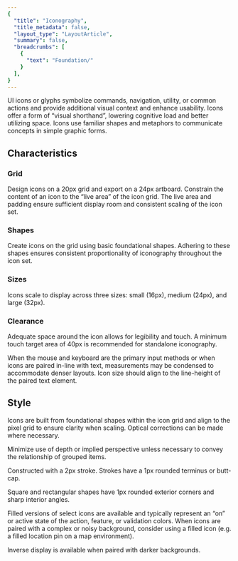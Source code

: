 ```yaml
---
{
  "title": "Iconography",
  "title_metadata": false,
  "layout_type": "LayoutArticle",
  "summary": false,
  "breadcrumbs": [
    {
      "text": "Foundation/"
    }
  ],
}
---
```

<cdr-doc-table-of-contents-shell>

UI icons or glyphs symbolize commands, navigation, utility, or common actions and provide additional visual context and enhance usability. Icons offer a form of “visual shorthand”, lowering cognitive load and better utilizing space. Icons use familiar shapes and metaphors to communicate concepts in simple graphic forms.


## Characteristics

### Grid

<cdr-img class="cdr-doc-article-img" :src="$withBase(`/iconography/grid.png`)"/>

Design icons on a 20px grid and export on a 24px artboard. Constrain the content of an icon  to the “live area” of the icon grid. The live area and padding ensure sufficient display room and consistent scaling of the icon set.

### Shapes

<cdr-img class="cdr-doc-article-img" :src="$withBase(`/iconography/shapes.png`)"/>

Create icons  on the grid using basic foundational shapes. Adhering to these shapes ensures consistent proportionality of iconography throughout the icon set.


### Sizes

Icons scale to display across three sizes: small (16px), medium (24px), and large (32px).

### Clearance

Adequate space around the icon allows for legibility and touch. A minimum touch target area of 40px is recommended for standalone iconography.

<cdr-img class="cdr-doc-article-img" :src="$withBase(`/iconography/clearance.png`)"/>

When the mouse and keyboard are the primary input methods or when icons are paired in-line with text, measurements may be condensed to accommodate denser layouts. Icon size should align to the line-height of the paired text element.

<cdr-img class="cdr-doc-article-img" :src="$withBase(`/iconography/clearance2.png`)"/>

## Style
Icons are built from foundational shapes within the icon grid and align to the pixel grid to ensure clarity when scaling. Optical corrections can be made where necessary.

<cdr-img class="cdr-doc-article-img" :src="$withBase(`/iconography/style.png`)"/>


Minimize use  of depth or implied perspective unless necessary to convey the relationship of grouped items.

<cdr-img class="cdr-doc-article-img" :src="$withBase(`/iconography/style2.png`)"/>


Constructed with a 2px stroke. Strokes have a 1px rounded terminus or butt-cap.

<cdr-img class="cdr-doc-article-img" :src="$withBase(`/iconography/style3.png`)"/>

Square and rectangular shapes have 1px rounded exterior corners and sharp interior angles.

<cdr-img class="cdr-doc-article-img" :src="$withBase(`/iconography/style4.png`)"/>

Filled versions of select icons are available and typically represent an “on” or active state of the action, feature, or validation colors. When icons are paired with a complex or noisy background, consider using a filled icon (e.g. a filled location pin on a map environment).

<cdr-img class="cdr-doc-article-img" :src="$withBase(`/iconography/style5.png`)"/>

Inverse display is available when paired with darker backgrounds.

<cdr-img class="cdr-doc-article-img" :src="$withBase(`/iconography/style6.png`)"/>

</cdr-doc-table-of-contents-shell>
